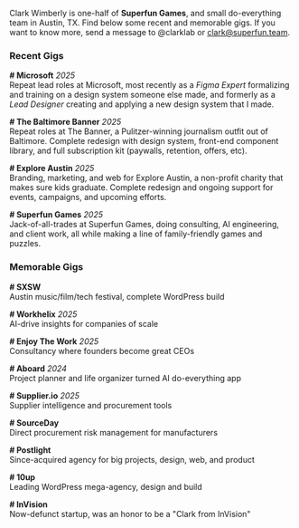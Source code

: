 Clark Wimberly is one-half of **Superfun Games**, and small do-everything team in Austin, TX. Find below some recent and memorable gigs. If you want to know more, send a message to @clarklab or clark@superfun.team.

### Recent Gigs

**# Microsoft**  *2025*<br>
Repeat lead roles at Microsoft, most recently as a *Figma Expert* formalizing and training on a design system someone else made, and formerly as a *Lead Designer* creating and applying a new design system that I made.

**# The Baltimore Banner**  *2025*<br>
Repeat roles at The Banner, a Pulitzer-winning journalism outfit out of Baltimore. Complete redesign with design system, front-end component library, and full subscription kit (paywalls, retention, offers, etc).

**# Explore Austin**  *2025*<br>
Branding, marketing, and web for Explore Austin, a non-profit charity that makes sure  kids graduate. Complete redesign and ongoing support for events, campaigns, and upcoming efforts.

**# Superfun Games**  *2025*<br>
Jack-of-all-trades at Superfun Games, doing consulting, AI engineering, and client work, all while making a line of family-friendly games and puzzles.

### Memorable Gigs

**# SXSW**<br>
Austin music/film/tech festival, complete WordPress build

**# Workhelix**  *2025*<br>
AI-drive insights for companies of scale

**# Enjoy The Work**  *2025*<br>
Consultancy where founders become great CEOs

**# Aboard**  *2024*<br>
Project planner and life organizer turned AI do-everything app

**# Supplier.io**  *2025*<br>
Supplier intelligence and procurement tools

**# SourceDay**<br>
Direct procurement risk management for manufacturers

**# Postlight**<br>
Since-acquired agency for big projects, design, web, and product

**# 10up**<br>
Leading WordPress mega-agency, design and build

**# InVision**<br>
Now-defunct startup, was an honor to be a "Clark from InVision"
